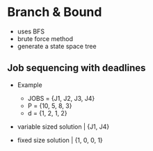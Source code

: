# Branch & Bound

- uses BFS
- brute force method
- generate a state space tree




## Job sequencing with deadlines


- Example
  - JOBS = {J1, J2, J3, J4}
  - P = {10, 5, 8, 3}
  - d = {1, 2, 1, 2}


- variable sized solution | {J1, J4}
- fixed size solution | {1, 0, 0, 1}